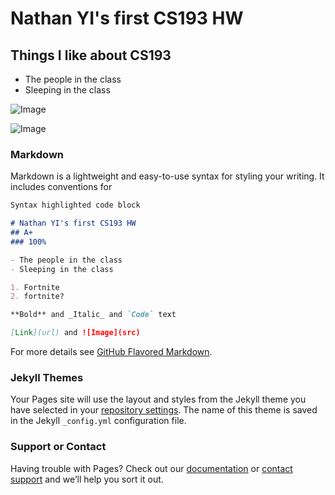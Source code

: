 # Nathan YI's first CS193 HW
## Things I like about CS193
- The people in the class
- Sleeping in the class

![Image](https://media.tenor.com/gnZcXcBonfUAAAAe/you-are-my-sunshine-lebron.png)

![Image](https://media1.giphy.com/media/l0ExeE3E8SLsVwSCA/giphy.gif?cid=6c09b95294jb4l5v67j7xinqrxr29ajz97az6c5kv513w8av&ep=v1_internal_gif_by_id&rid=giphy.gif&ct=g)
### Markdown

Markdown is a lightweight and easy-to-use syntax for styling your writing. It includes conventions for

```markdown
Syntax highlighted code block

# Nathan YI's first CS193 HW
## A+
### 100%

- The people in the class
- Sleeping in the class

1. Fortnite
2. fortnite?

**Bold** and _Italic_ and `Code` text

[Link](url) and ![Image](src)
```

For more details see [GitHub Flavored Markdown](https://guides.github.com/features/mastering-markdown/).

### Jekyll Themes

Your Pages site will use the layout and styles from the Jekyll theme you have selected in your [repository settings](https://github.com/kalutes/CS193_Fall18_Lab1/settings). The name of this theme is saved in the Jekyll `_config.yml` configuration file.

### Support or Contact

Having trouble with Pages? Check out our [documentation](https://help.github.com/categories/github-pages-basics/) or [contact support](https://github.com/contact) and we’ll help you sort it out.
